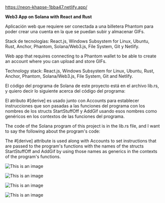 https://neon-khapse-1bba47.netlify.app/


**Web3 App on Solana with React and Rust**


Aplicación web que requiere ser conectada a una billetera Phantom para poder crear una cuenta en la que se puedan subir y almacenar GIFs.

Stack de tecnologías: React.js, Windows Subsystem for Linux, Ubuntu, Rust, Anchor, Phantom, Solana/Web3.js, File System, Git y Netlify.


Web app that requires connecting to a Phantom wallet to be able to create an account where you can upload and store GIFs.

Technology stack: React.js, Windows Subsystem for Linux, Ubuntu, Rust, Anchor, Phantom, Solana/Web3.js, File System, Git and Netlify.


El código del programa de Solana de este proyecto está en el archivo lib.rs, y quiero decir lo siguiente acerca del código del programa: 

El atributo #[derive] es usado junto con Accounts para establecer instrucciones que son pasadas a las funciones del programa con los nombres de los structs StartStuffOff y AddGif usando esos nombres como genéricos en los contextos de las funciones del programa.


The code of the Solana program of this project is in the lib.rs file, and I want to say the following about the program's code:

The #[derive] attribute is used along with Accounts to set instructions that are passed to the program's functions with the names of the structs StartStuffOff and AddGif by using those names as generics in the contexts of the program's functions.


![This is an image](https://i.postimg.cc/SK2rw5JL/Captura-de-pantalla-2022-09-03-162956.png)

![This is an image](https://i.postimg.cc/NFy0Q6vH/Captura-de-pantalla-2022-09-03-162955.png)

![This is an image](https://i.postimg.cc/6610ztHj/Captura-de-pantalla-2022-09-02-110748.png)

![This is an image](https://i.postimg.cc/nzfznjcR/Captura-de-pantalla-2022-08-31-232853.png)

